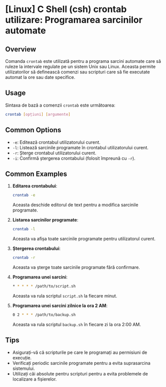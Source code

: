 # [Linux] C Shell (csh) crontab utilizare: Programarea sarcinilor automate

## Overview
Comanda `crontab` este utilizată pentru a programa sarcini automate care să ruleze la intervale regulate pe un sistem Unix sau Linux. Aceasta permite utilizatorilor să definească comenzi sau scripturi care să fie executate automat la ore sau date specifice.

## Usage
Sintaxa de bază a comenzii `crontab` este următoarea:

```bash
crontab [opțiuni] [argumente]
```

## Common Options
- `-e`: Editează crontabul utilizatorului curent.
- `-l`: Listează sarcinile programate în crontabul utilizatorului curent.
- `-r`: Șterge crontabul utilizatorului curent.
- `-i`: Confirmă ștergerea crontabului (folosit împreună cu `-r`).

## Common Examples
1. **Editarea crontabului**:
   ```bash
   crontab -e
   ```
   Aceasta deschide editorul de text pentru a modifica sarcinile programate.

2. **Listarea sarcinilor programate**:
   ```bash
   crontab -l
   ```
   Aceasta va afișa toate sarcinile programate pentru utilizatorul curent.

3. **Ștergerea crontabului**:
   ```bash
   crontab -r
   ```
   Aceasta va șterge toate sarcinile programate fără confirmare.

4. **Programarea unei sarcini**:
   ```bash
   * * * * * /path/to/script.sh
   ```
   Aceasta va rula scriptul `script.sh` la fiecare minut.

5. **Programarea unei sarcini zilnice la ora 2 AM**:
   ```bash
   0 2 * * * /path/to/backup.sh
   ```
   Aceasta va rula scriptul `backup.sh` în fiecare zi la ora 2:00 AM.

## Tips
- Asigurați-vă că scripturile pe care le programați au permisiuni de execuție.
- Verificați periodic sarcinile programate pentru a evita suprasarcina sistemului.
- Utilizați căi absolute pentru scripturi pentru a evita problemele de localizare a fișierelor.